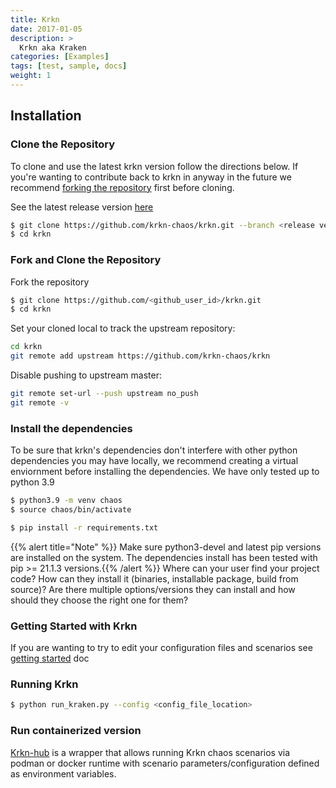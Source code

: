 ```yaml
---
title: Krkn
date: 2017-01-05
description: >
  Krkn aka Kraken
categories: [Examples]
tags: [test, sample, docs]
weight: 1
---
```


## Installation

### Clone the Repository
To clone and use the latest krkn version follow the directions below. If you're wanting to contribute back to krkn in anyway in the future we recommend [forking the repository](#fork-and-clone-the-repository) first before cloning. 

See the latest release version [here](https://github.com/krkn-chaos/krkn/releases)
```bash
$ git clone https://github.com/krkn-chaos/krkn.git --branch <release version>
$ cd krkn 
```

### Fork and Clone the Repository
Fork the repository 
```bash
$ git clone https://github.com/<github_user_id>/krkn.git
$ cd krkn 
```

Set your cloned local to track the upstream repository:
```bash
cd krkn
git remote add upstream https://github.com/krkn-chaos/krkn
```

Disable pushing to upstream master:

```bash
git remote set-url --push upstream no_push
git remote -v
```


### Install the dependencies
To be sure that krkn's dependencies don't interfere with other python dependencies you may have locally, we recommend creating a virtual enviornment before installing the dependencies. We have only tested up to python 3.9
```bash
$ python3.9 -m venv chaos
$ source chaos/bin/activate
```

```bash
$ pip install -r requirements.txt
```
{{% alert title="Note" %}} Make sure python3-devel and latest pip versions are installed on the system. The dependencies install has been tested with pip >= 21.1.3 versions.{{% /alert %}}
Where can your user find your project code? How can they install it (binaries, installable package, build from source)? Are there multiple options/versions they can install and how should they choose the right one for them?

### Getting Started with Krkn
If you are wanting to try to edit your configuration files and scenarios see [getting started](../getting-started/getting-started-krkn.md) doc 


### Running Krkn

```bash
$ python run_kraken.py --config <config_file_location>
```

### Run containerized version

[Krkn-hub](/docs/installation/krkn-hub.md) is a wrapper that allows running Krkn chaos scenarios via podman or docker runtime with scenario parameters/configuration defined as environment variables.